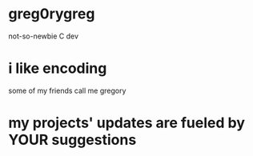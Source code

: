 # greg0rygreg
not-so-newbie C dev

# i like encoding

some of my friends call me gregory

# my projects' updates are fueled by YOUR suggestions
